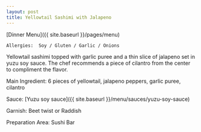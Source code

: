 ```yaml
---
layout: post
title: Yellowtail Sashimi with Jalapeno
---
```


[Dinner Menu]({{ site.baseurl }}/pages/menu)

```
Allergies:  Soy / Gluten / Garlic / Onions
```

Yellowtail sashimi topped with garlic puree and a thin slice of jalapeno set in yuzu soy sauce. The chef recommends a piece of cilantro from the center to compliment the flavor.

Main Ingredient: 6 pieces of yellowtail, jalapeno peppers, garlic puree, cilantro

Sauce: [Yuzu soy sauce]({{ site.baseurl }}/menu/sauces/yuzu-soy-sauce)

Garnish: Beet twist or Raddish

Preparation Area: Sushi Bar